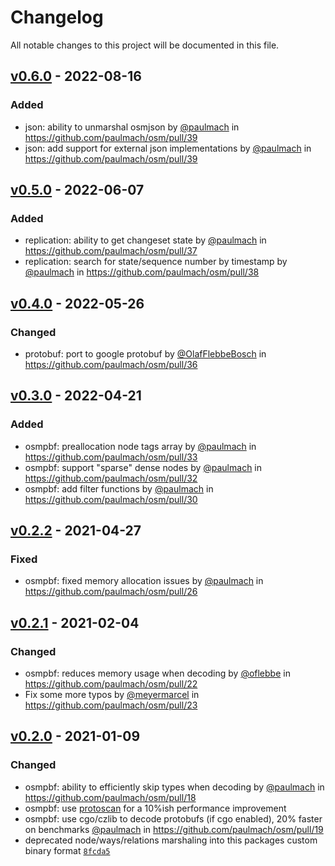 # Changelog

All notable changes to this project will be documented in this file.

## [v0.6.0](https://github.com/paulmach/osm/compare/v0.5.0...v0.6.0) - 2022-08-16

### Added

-   json: ability to unmarshal osmjson by [@paulmach](https://github.com/paulmach) in https://github.com/paulmach/osm/pull/39
-   json: add support for external json implementations by [@paulmach](https://github.com/paulmach) in https://github.com/paulmach/osm/pull/39

## [v0.5.0](https://github.com/paulmach/osm/compare/v0.4.0...v0.5.0) - 2022-06-07

### Added

-   replication: ability to get changeset state by [@paulmach](https://github.com/paulmach) in https://github.com/paulmach/osm/pull/37
-   replication: search for state/sequence number by timestamp by [@paulmach](https://github.com/paulmach) in https://github.com/paulmach/osm/pull/38

## [v0.4.0](https://github.com/paulmach/osm/compare/v0.3.0...v0.4.0) - 2022-05-26

### Changed

-   protobuf: port to google protobuf by [@OlafFlebbeBosch](https://github.com/OlafFlebbeBoch) in https://github.com/paulmach/osm/pull/36

## [v0.3.0](https://github.com/paulmach/osm/compare/v0.2.2...v0.3.0) - 2022-04-21

### Added

-   osmpbf: preallocation node tags array by [@paulmach](https://github.com/paulmach) in https://github.com/paulmach/osm/pull/33
-   osmpbf: support "sparse" dense nodes by [@paulmach](https://github.com/paulmach) in https://github.com/paulmach/osm/pull/32
-   osmpbf: add filter functions by [@paulmach](https://github.com/paulmach) in https://github.com/paulmach/osm/pull/30

## [v0.2.2](https://github.com/paulmach/osm/compare/v0.2.1...v0.2.2) - 2021-04-27

### Fixed

-   osmpbf: fixed memory allocation issues by [@paulmach](https://github.com/paulmach) in https://github.com/paulmach/osm/pull/26

## [v0.2.1](https://github.com/paulmach/osm/compare/v0.2.0...v0.2.1) - 2021-02-04

### Changed

-   osmpbf: reduces memory usage when decoding by [@oflebbe](https://github.com/oflebbe) in https://github.com/paulmach/osm/pull/22
-   Fix some more typos by [@meyermarcel](https://github.com/meyermarcel) in https://github.com/paulmach/osm/pull/23

## [v0.2.0](https://github.com/paulmach/osm/compare/v0.1.1...v0.2.0) - 2021-01-09

### Changed

-   osmpbf: ability to efficiently skip types when decoding by [@paulmach](https://github.com/paulmach) in https://github.com/paulmach/osm/pull/18
-   osmpbf: use [protoscan](https://github.com/paulmach/protoscan) for a 10%ish performance improvement
-   osmpbf: use cgo/czlib to decode protobufs (if cgo enabled), 20% faster on benchmarks [@paulmach](https://github.com/paulmach) in https://github.com/paulmach/osm/pull/19
-   deprecated node/ways/relations marshaling into this packages custom binary format [`8fcda5`](https://github.com/paulmach/osm/commit/8fcda5dc49b4767df63eccb5a25f3e63d5b17f4d)
